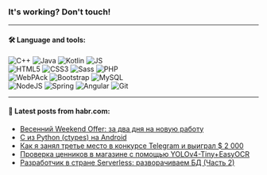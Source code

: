 ### It's working? Don't touch!

---

#### 🛠️ Language and tools:

![C++](https://img.shields.io/badge/C++-informational?logo=c%2B%2B&style=flat&logoColor=white&color=9C033A)
![Java](https://img.shields.io/badge/Java-informational?logo=java&style=flat&logoColor=white&color=007396)
![Kotlin](https://img.shields.io/badge/Kotlin-informational?logo=Kotlin&style=flat&logoColor=white&color=0095D5)
![JS](https://img.shields.io/badge/JS-informational?logo=javaScript&style=flat&logoColor=black&color=F7Df1E) <br>
![HTML5](https://img.shields.io/badge/HTML5-informational?logo=html5&style=flat&logoColor=white&color=E34F26)
![CSS3](https://img.shields.io/badge/CSS3-informational?logo=css3&style=flat&logoColor=white&color=157286)
![Sass](https://img.shields.io/badge/Saas-informational?logo=sass&style=flat&logoColor=white&color=hotpink)
![PHP](https://img.shields.io/badge/PHP-informational?logo=php&style=flat&logoColor=white&color=777BB4) <br>
![WebPAck](https://img.shields.io/badge/WebPack-informational?logo=webPack&style=flat&logoColor=white&color=FF6F00)
![Bootstrap](https://img.shields.io/badge/Bootstrap-informational?logo=Bootstrap&style=flat&logoColor=white&color=7952B3)
![MySQL](https://img.shields.io/badge/MySQL-informational?logo=MySQL&style=flat&logoColor=white&color=00f) <br>
![NodeJS](https://img.shields.io/badge/NodeJS-informational?logo=node.js&style=flat&logoColor=white&color=43853D)
![Spring](https://img.shields.io/badge/Spring-informational?logo=Spring&style=flat&logoColor=white&color=0A9EDC)
![Angular](https://img.shields.io/badge/Vue-informational?logo=vue.js&style=flat&logoColor=white&color=red)
![Git](https://img.shields.io/badge/Git-informational?logo=git&style=flat&logoColor=white&color=darkorange)

___

#### 💬 Latest posts from habr.com:

<!-- BLOG-POST-LIST:START -->
- [Весенний Weekend Offer: за два дня на новую работу](https://habr.com/ru/post/657063/?utm_source=habrahabr&utm_medium=rss&utm_campaign=657063)
- [C из Python &lpar;ctypes&rpar; на Android](https://habr.com/ru/post/656453/?utm_source=habrahabr&utm_medium=rss&utm_campaign=656453)
- [Как я занял третье место в конкурсе Telegram и выиграл $ 2 000](https://habr.com/ru/post/657067/?utm_source=habrahabr&utm_medium=rss&utm_campaign=657067)
- [Проверка ценников в магазине с помощью YOLOv4-Tiny+EasyOCR](https://habr.com/ru/post/657031/?utm_source=habrahabr&utm_medium=rss&utm_campaign=657031)
- [Разработчик в стране Serverless: разворачиваем БД &lpar;Часть 2&rpar;](https://habr.com/ru/post/656695/?utm_source=habrahabr&utm_medium=rss&utm_campaign=656695)
<!-- BLOG-POST-LIST:END -->
